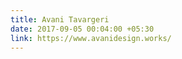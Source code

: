 ```yaml
---
title: Avani Tavargeri
date: 2017-09-05 00:04:00 +05:30
link: https://www.avanidesign.works/
---
```


